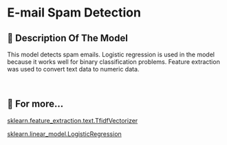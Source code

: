 # E-mail Spam Detection
## :email: Description Of The Model
This model detects spam emails. Logistic regression is used in the model because it works well for binary classification problems. Feature extraction was used to convert text data to numeric data.

</br>

## :mag_right: For more...

[sklearn.feature_extraction.text.TfidfVectorizer](https://scikit-learn.org/stable/modules/generated/sklearn.feature_extraction.text.TfidfVectorizer.html?highlight=tfidfvectorizer#sklearn.feature_extraction.text.TfidfVectorizer)

[sklearn.linear_model.LogisticRegression](https://scikit-learn.org/stable/modules/generated/sklearn.linear_model.LogisticRegression.html)







